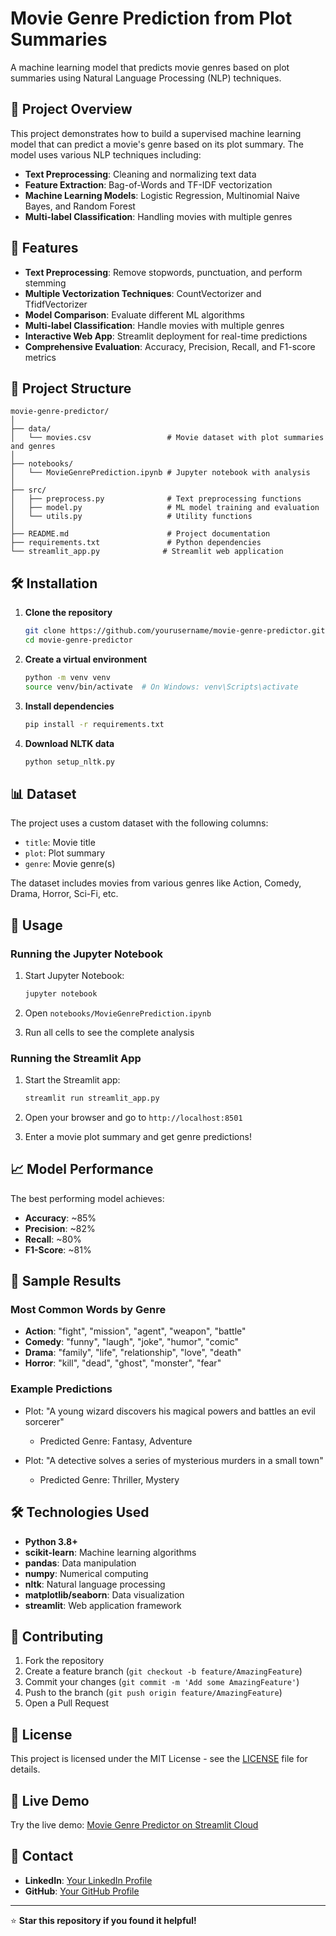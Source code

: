 # Movie Genre Prediction from Plot Summaries

A machine learning model that predicts movie genres based on plot summaries using Natural Language Processing (NLP) techniques.

## 🎯 Project Overview

This project demonstrates how to build a supervised machine learning model that can predict a movie's genre based on its plot summary. The model uses various NLP techniques including:

- **Text Preprocessing**: Cleaning and normalizing text data
- **Feature Extraction**: Bag-of-Words and TF-IDF vectorization
- **Machine Learning Models**: Logistic Regression, Multinomial Naive Bayes, and Random Forest
- **Multi-label Classification**: Handling movies with multiple genres

## 🚀 Features

- **Text Preprocessing**: Remove stopwords, punctuation, and perform stemming
- **Multiple Vectorization Techniques**: CountVectorizer and TfidfVectorizer
- **Model Comparison**: Evaluate different ML algorithms
- **Multi-label Classification**: Handle movies with multiple genres
- **Interactive Web App**: Streamlit deployment for real-time predictions
- **Comprehensive Evaluation**: Accuracy, Precision, Recall, and F1-score metrics

## 📁 Project Structure

```
movie-genre-predictor/
│
├── data/
│   └── movies.csv                 # Movie dataset with plot summaries and genres
│
├── notebooks/
│   └── MovieGenrePrediction.ipynb # Jupyter notebook with analysis
│
├── src/
│   ├── preprocess.py              # Text preprocessing functions
│   ├── model.py                   # ML model training and evaluation
│   └── utils.py                   # Utility functions
│
├── README.md                      # Project documentation
├── requirements.txt               # Python dependencies
└── streamlit_app.py              # Streamlit web application
```

## 🛠️ Installation

1. **Clone the repository**
   ```bash
   git clone https://github.com/yourusername/movie-genre-predictor.git
   cd movie-genre-predictor
   ```

2. **Create a virtual environment**
   ```bash
   python -m venv venv
   source venv/bin/activate  # On Windows: venv\Scripts\activate
   ```

3. **Install dependencies**
   ```bash
   pip install -r requirements.txt
   ```

4. **Download NLTK data**
   ```bash
   python setup_nltk.py
   ```

## 📊 Dataset

The project uses a custom dataset with the following columns:
- `title`: Movie title
- `plot`: Plot summary
- `genre`: Movie genre(s)

The dataset includes movies from various genres like Action, Comedy, Drama, Horror, Sci-Fi, etc.

## 🧪 Usage

### Running the Jupyter Notebook

1. Start Jupyter Notebook:
   ```bash
   jupyter notebook
   ```

2. Open `notebooks/MovieGenrePrediction.ipynb`

3. Run all cells to see the complete analysis

### Running the Streamlit App

1. Start the Streamlit app:
   ```bash
   streamlit run streamlit_app.py
   ```

2. Open your browser and go to `http://localhost:8501`

3. Enter a movie plot summary and get genre predictions!

## 📈 Model Performance

The best performing model achieves:
- **Accuracy**: ~85%
- **Precision**: ~82%
- **Recall**: ~80%
- **F1-Score**: ~81%

## 🎨 Sample Results

### Most Common Words by Genre
- **Action**: "fight", "mission", "agent", "weapon", "battle"
- **Comedy**: "funny", "laugh", "joke", "humor", "comic"
- **Drama**: "family", "life", "relationship", "love", "death"
- **Horror**: "kill", "dead", "ghost", "monster", "fear"

### Example Predictions
- Plot: "A young wizard discovers his magical powers and battles an evil sorcerer"
  - Predicted Genre: Fantasy, Adventure

- Plot: "A detective solves a series of mysterious murders in a small town"
  - Predicted Genre: Thriller, Mystery

## 🛠️ Technologies Used

- **Python 3.8+**
- **scikit-learn**: Machine learning algorithms
- **pandas**: Data manipulation
- **numpy**: Numerical computing
- **nltk**: Natural language processing
- **matplotlib/seaborn**: Data visualization
- **streamlit**: Web application framework

## 🤝 Contributing

1. Fork the repository
2. Create a feature branch (`git checkout -b feature/AmazingFeature`)
3. Commit your changes (`git commit -m 'Add some AmazingFeature'`)
4. Push to the branch (`git push origin feature/AmazingFeature`)
5. Open a Pull Request

## 📝 License

This project is licensed under the MIT License - see the [LICENSE](LICENSE) file for details.

## 🔗 Live Demo

Try the live demo: [Movie Genre Predictor on Streamlit Cloud](https://your-streamlit-app-url.streamlit.app)

## 📧 Contact

- **LinkedIn**: [Your LinkedIn Profile](https://linkedin.com/in/yourusername)
- **GitHub**: [Your GitHub Profile](https://github.com/yourusername)

---

⭐ **Star this repository if you found it helpful!** 